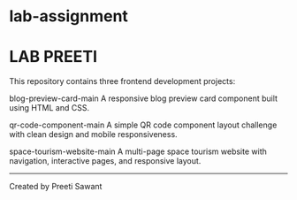 # lab-assignment
# LAB PREETI

This repository contains three frontend development projects:

 blog-preview-card-main
A responsive blog preview card component built using HTML and CSS.

qr-code-component-main
A simple QR code component layout challenge with clean design and mobile responsiveness.

space-tourism-website-main
A multi-page space tourism website with navigation, interactive pages, and responsive layout.

---

Created by Preeti Sawant  

